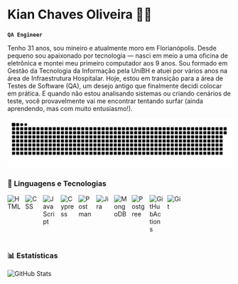 
# Kian Chaves Oliveira 🏄‍♂️

**`QA Engineer`**

Tenho 31 anos, sou mineiro e atualmente moro em Florianópolis. Desde pequeno sou apaixonado por tecnologia — nasci em meio a uma oficina de eletrônica e montei meu primeiro computador aos 9 anos. Sou formado em Gestão da Tecnologia da Informação pela UniBH e atuei por vários anos na área de Infraestrutura Hospitalar. Hoje, estou em transição para a área de Testes de Software (QA), um desejo antigo que finalmente decidi colocar em prática. E quando não estou analisando sistemas ou criando cenários de teste, você provavelmente vai me encontrar tentando surfar (ainda aprendendo, mas com muito entusiasmo!). 

<img src="https://raw.githubusercontent.com/rafaelzanella17/rafaelzanella17/output/snake.svg" alt="Snake animation" />

### 🤖 Linguagens e Tecnologias
<div align="left">
    <img 
        align="left" 
        alt="HTML"
        title="HTML" 
        width="30px" 
        style="padding-right: 10px;" 
        src="https://cdn.jsdelivr.net/gh/devicons/devicon@latest/icons/html5/html5-original.svg" 
    />
    <img 
        align="left" 
        alt="CSS" 
        title="CSS"
        width="30px" 
        style="padding-right: 10px;" 
        src="https://cdn.jsdelivr.net/gh/devicons/devicon@latest/icons/css3/css3-original.svg" 
    />
    <img 
        align="left" 
        alt="JavaScript" 
        title="JavaScript"
        width="30px" 
        style="padding-right: 10px;" 
        src="https://cdn.jsdelivr.net/gh/devicons/devicon@latest/icons/javascript/javascript-original.svg" 
    />
    <img 
        align="left" 
        alt="Cypress" 
        title="Cypress"
        width="30px" 
        style="padding-right: 10px;" 
        src="https://cdn.jsdelivr.net/gh/devicons/devicon@latest/icons/cypressio/cypressio-original-wordmark.svg" 
    />
    <img 
        align="left" 
        alt="Postman" 
        title="Postman"
        width="30px" 
        style="padding-right: 10px;" 
        src="https://cdn.jsdelivr.net/gh/devicons/devicon@latest/icons/postman/postman-original.svg" 
    />
    <img 
        align="left" 
        alt="Jira" 
        title="Jira"
        width="30px" 
        style="padding-right: 10px;" 
        src="https://cdn.jsdelivr.net/gh/devicons/devicon@latest/icons/jira/jira-original-wordmark.svg" 
    />
    <img 
        align="left" 
        alt="MongoDB" 
        title="MongoDB"
        width="30px" 
        style="padding-right: 10px;" 
        src="https://cdn.jsdelivr.net/gh/devicons/devicon@latest/icons/mongodb/mongodb-original.svg" 
    />
    <img 
        align="left" 
        alt="Postgree" 
        title="Postgree"
        width="30px" 
        style="padding-right: 10px;" 
        src="https://cdn.jsdelivr.net/gh/devicons/devicon@latest/icons/postgresql/postgresql-original.svg" 
    />
       <img 
        align="left" 
        alt="GitHubActions" 
        title="GitHubActions"
        width="30px" 
        style="padding-right: 10px;" 
        src="https://cdn.jsdelivr.net/gh/devicons/devicon@latest/icons/githubactions/githubactions-original.svg" 
    />
          <img 
        align="left" 
        alt="Git" 
        title="Git"
        width="30px" 
        style="padding-right: 10px;" 
        src="https://cdn.jsdelivr.net/gh/devicons/devicon@latest/icons/git/git-original.svg" 
    />
</div>



<br clear="all"/>
<br clear="all"/>

### 📊 Estatísticas

<div>
    <img 
        alt="GitHub Stats" 
        height="200" 
        style="padding-right: 10px;" 
        src="https://github-readme-stats.vercel.app/api?username=KianChavesQA&show_icons=true&theme=tokyonight&include_all_commits=true&locale=pt-br" 
    />
</div>

